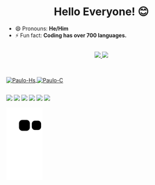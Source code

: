 <h1 align="center">Hello Everyone! 😊 </h1>



- 😄 Pronouns: **He/Him**
- ⚡ Fun fact: **Coding has over 700 languages.**

##

<div align="center">
  <a href="https://github.com/Pauloarf">
  <img height="160em" src="https://github-readme-stats.vercel.app/api?username=Pauloarf&show_icons=true&theme=github_dark&include_all_commits=true&count_private=true"/>
  <img height="100em" src="https://github-readme-stats.vercel.app/api/top-langs/?username=Pauloarf&layout=compact&langs_count=7&theme=github_dark"/>
</div>

##  
  
<div style="display: inline_block"><br>
  <img align="center" alt="Paulo-Hs" height="30" width="40" src="https://cdn.jsdelivr.net/gh/devicons/devicon/icons/haskell/haskell-original.svg">
  <img align="center" alt="Paulo-C" height="30" width="40" src="https://cdn.jsdelivr.net/gh/devicons/devicon/icons/c/c-original.svg">

</div>
  
  ##
 
<div> 
  <a href="hhttps://www.youtube.com/channel/UCw9eN2K1D8CegCrp-PDBGkg" target="_blank"><img src="https://img.shields.io/badge/YouTube-FF0000?style=for-the-badge&logo=youtube&logoColor=white" target="_blank"></a>
  <a href="https://www.instagram.com/pauloferreira_a/" target="_blank"><img src="https://img.shields.io/badge/-Instagram-%23E4405F?style=for-the-badge&logo=instagram&logoColor=white" target="_blank"></a>
 	<a href="https://www.twitch.tv/pauloarf" target="_blank"><img src="https://img.shields.io/badge/Twitch-9146FF?style=for-the-badge&logo=twitch&logoColor=white" target="_blank"></a>
 <a href="https://discord.gg/eSUZhYqaFx" target="_blank"><img src="https://img.shields.io/badge/Discord-7289DA?style=for-the-badge&logo=discord&logoColor=white" target="_blank"></a> 
  <a href = "mailto:pauloferreira.vnc@gmail.com"><img src="https://img.shields.io/badge/-Gmail-%23333?style=for-the-badge&logo=gmail&logoColor=white" target="_blank"></a>
  <a href="" target="_blank"><img src="https://img.shields.io/badge/-LinkedIn-%230077B5?style=for-the-badge&logo=linkedin&logoColor=white" target="_blank"></a> 
 
  ![Snake animation](https://github.com/Pauloarf/Pauloarf/blob/output/github-contribution-grid-snake.svg)
 
</div>
